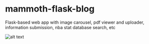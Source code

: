 # mammoth-flask-blog
Flask-based web app with image carousel, pdf viewer and uploader, information submission, nba stat database search, etc


![alt text](https://raw.githubusercontent.com/stephen-wolfe/mammoth-flask-blog/branch/mammothflaskblog/static/images/Screenshot_MFB.png)





